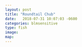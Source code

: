 ```yaml
---
layout: post
title: "Roundtail Chub"
date:   2018-07-31 10:07:03 -0600
categories: blmsensitive
type: fish
image:
map:
---
```

